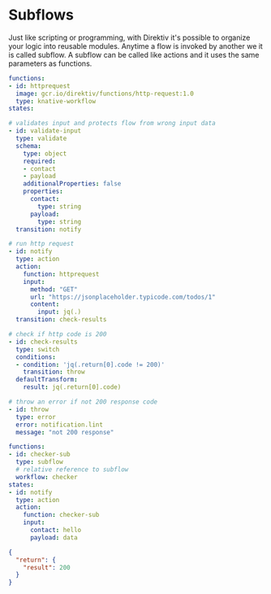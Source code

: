 # Subflows

Just like scripting or programming, with Direktiv it's possible to organize your logic into reusable modules. Anytime a flow is invoked by another we it is called subflow. A subflow can be called like actions and it uses the same parameters as functions.

```yaml title="Subflow 'checker'"
functions:
- id: httprequest
  image: gcr.io/direktiv/functions/http-request:1.0
  type: knative-workflow
states:

# validates input and protects flow from wrong input data
- id: validate-input
  type: validate
  schema:
    type: object
    required:
    - contact
    - payload
    additionalProperties: false
    properties:
      contact:
        type: string
      payload:
        type: string
  transition: notify

# run http request
- id: notify
  type: action
  action:
    function: httprequest
    input:
      method: "GET"
      url: "https://jsonplaceholder.typicode.com/todos/1"
      content: 
        input: jq(.)
  transition: check-results

# check if http code is 200
- id: check-results
  type: switch
  conditions:
  - condition: 'jq(.return[0].code != 200)'
    transition: throw
  defaultTransform:
    result: jq(.return[0].code)

# throw an error if not 200 response code
- id: throw
  type: error
  error: notification.lint
  message: "not 200 response"
```

```yaml title="Parent Flow"
functions:
- id: checker-sub
  type: subflow
  # relative reference to subflow
  workflow: checker
states:
- id: notify
  type: action
  action:
    function: checker-sub
    input:
      contact: hello
      payload: data
```

```json title="Output"
{
  "return": {
    "result": 200
  }
}
```